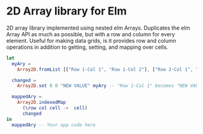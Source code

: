 # 2D Array library for Elm

2D array library implemented using nested elm Arrays.
Duplicates the elm Array API as much as possible, but with
a row and column for every element. Useful for making data grids,
is it provides row and column operations in addition to getting,
setting, and mapping over cells.


```elm
let
  myAry =
    Array2D.fromList [["Row 1-Col 1", "Row 1-Col 2"], ["Row 2-Col 1", "Row 2-Col 2"]]

  changed =
    Array2D.set 0 0 "NEW VALUE" myAry -- "Row 1-Col 1" becomes "NEW VALUE"

  mappedAry =
    Array2D.indexedMap
      (\row col cell ->  cell)
      changed
in
  mappedAry -- Your app code here
```
